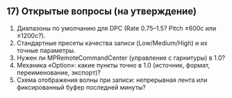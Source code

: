 ## 17) Открытые вопросы (на утверждение)

1. Диапазоны по умолчанию для DPC (Rate 0.75–1.5? Pitch ±600c или ±1200c?).
2. Стандартные пресеты качества записи (Low/Medium/High) и их точные параметры.
3. Нужен ли MPRemoteCommandCenter (управление с гарнитуры) в 1.0?
4. Механика «Option»: какие пункты точно в 1.0 (источник, формат, переименование, экспорт)?
5. Схема отображения волны при записи: непрерывная лента или фиксированный буфер последней минуты?
